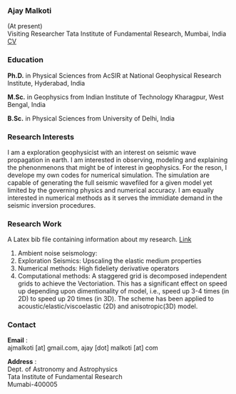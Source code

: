 ### Ajay Malkoti 
(At present)  
Visiting Researcher 
Tata Institute of Fundamental Research, Mumbai, India 
[CV](https://link_here)

### Education
**Ph.D.** in Physical Sciences from AcSIR at National Geophysical Research Institute, Hyderabad, India

**M.Sc.** in Geophysics from Indian Institute of Technology Kharagpur, West Bengal, India

**B.Sc.** in Physical Sciences from University of Delhi, India  


### Research Interests
I am a exploration geophysicist with an interest on seismic wave propagation in earth. I am interested in observing, modeling and explaining the phenonmenons that might be of interest in geophysics. For the reson, I develope my own codes for numerical simulation. The simulation are capable of generating the full seismic wavefiled for a given model yet limited by the governing physics and numerical accuracy. I am equally interested in numerical methods as it serves the immidiate demand in the seismic inversion procedures. 


### Research Work
A Latex bib file containing information about my research. [Link](https://github.com/ajmalkoti/ajmalkoti.github.io/blob/main/mybib/all.bib)

1. Ambient noise seismology: 
2. Exploration Seismics: 
   Upscaling the elastic medium properties 
3. Numerical methods: 
   High fideliety derivative operators
4. Computational methods: 
    A staggered grid is decomposed independent grids to achieve the Vectoriation. 
    This has a significant effect on speed up depending upon dimentionality of model, i.e., speed up 3-4 times (in 2D) to speed up 20 times (in 3D).
    The scheme has been applied to acoustic/elastic/viscoelastic (2D) and anisotropic(3D) model.

### Contact
**Email**   :    
ajmalkoti [at] gmail.com,   ajay [dot] malkoti [at] com
  
**Address** :    
Dept. of Astronomy and Astrophysics    
Tata Institute of Fundamental Research    
Mumabi-400005
          
